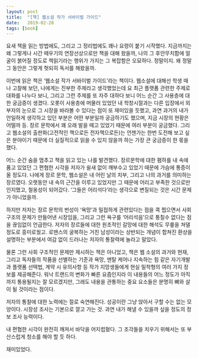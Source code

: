 ```yaml
---
layout: post
title:  "[책] 웹소설 작가 서바이벌 가이드"
date:   2019-02-28
tags: [book]
---
```


  요새 책을 읽는 방법에도, 그리고 그 정리법에도 꽤나 요령이 붙기 시작했다. 지금까지는 왜 그렇게나 시간 떼우기의 연장선상으로만 책을 대해 왔을까, 나의 그 후안무치함에 얼굴이 붉어질 정도로 책읽기라는 행위가 가지는 그 복잡함은 오묘하다.  정말이지. 왜 정말 그 동안은 그렇게 헛되히 독서를 해왔을까.

  이번에 읽은 책은 ‘웹소설 작가 서바이벌 가이드’라는 책이다. 웹소설에 대해선 학생 때나 고찰해 보던, 나에게는 진부한 주제라고 생각했었는데 요 최근 플랫폼 관련한 주제로 대화를 나누다 보니, 그리고 그런 주제를 또 자주 대하다 보니 어느 순간 그 사용층에 대한 궁금증이 생겼다. 오롯이 사용층에 머물러 있었던 내 학창시절과는 다른 입장에서 외부자의 눈으로 그 시장을 바라볼 수 있다는 점이 또 재미있을 듯했고, 과연 과거의 내가 안일하게 생각하고 있던 부분은 어떤 부분일까 궁금하기도 했으며, 지금 시장의 현황은 어떨까 등. 장르 문학에서 꽤 오래 발을 떼고 있었기 때문에 여러 부분이 궁금했다. 그리고 웹소설의 출판화(고전적인 책으로든 전자책으로든)는 언젠가는 한번 도전해 보고 싶은 분야이기 때문에 더 실질적으로 읽을 수 있지 않을까 하는 가장 큰 궁금증이 한 몫을 했다.

  어느 순간 숨을 멈추고 책을 읽고 있는 나를 발견했다. 장르문학에 대한 폄하를 내 속에 품고 있었던 그 편협한 시각을 저자가 쉴새 없이 깨부수고 있었기 때문에 가슴에 통증이 올 정도다. 나에게 장르 문학, 웹소설은 내 어린 날의 치부, 그리고 나의 과거를 의미하는 장르였다. 오랫동안 내 속의 근간을 이루고 있었지만 그 때문에 어리고 부족한 것으로만 인지했고, 철옹성이 되어갔다. ‘그들은 어리석다’라는 생각으로 변질되는 것은 시간 문제가 아니었을까.

  하지만 저자는 장르 문학의 번성이 ‘욕망’과 밀접하게 관련있다는 점을 콕 찝으면서 사회 구조의 문제가 만들어낸 시장임을, 그리고 그런 욕구를 ‘어리석음’으로 퉁칠수 없다는 점을 끊임없이 언급한다. 저자의 장르들에 대한 원초적인 갈망에 대한 해석도 무릎을 쳐댈 정도로 흥미로웠고. 로맨스의 굴복하는 거친 남성이라는 상반되는 개념이 합쳐진 환상을 설명하는 부분에서 여감 없이 드러나는 저자의 통찰력에 놀라고 말았다.

  물론 그런 사회 구조적인 문제만 제시하는 책은 아니었고, 책은 웹 소설의 과거와 현재, 그리고 독자들의 작품을 선별하는 기준과 욕망, 멘탈 케어나 지속하는 힘 같은 자기개발과 플랫폼 선택법, 계약 시 유의사항 등 작가 지망생들에게 현실 밀착형의 여러 가지 정보를 제공해준다. 워낙 트랜드의 변화가 빠른 요즘인지라 이 내용들의 어느 정도가 아직까지 통용될지는 잘 모르겠지만, 그래도 내용을 관통하는 중요 요소들은 분명히 뼈와 살이 될 것이라는 점이다.

  저자의 통찰에 대한 노력에는 절로 숙연해진다. 성공이란 그냥 앉아서 구할 수는 없는 모양이다. 시장성 조사는 기본으로 깔고 가는 것. 과연 내가 해낼 수 있을까 싶을 정도의 정보 조사 능력이다.

  내 편협한 시각이 완전히 깨져서 바닥을 어지럽혔다. 그 조각들을 치우기 위해서는 또 부산스럽게 청소를 해야 할 듯 하다.

  재미있었다.